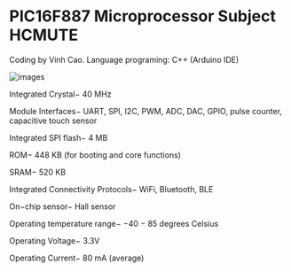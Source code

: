 
# PIC16F887 Microprocessor Subject HCMUTE

Coding by Vinh Cao.
Language programing: C++ (Arduino IDE)


![images](https://i0.wp.com/randomnerdtutorials.com/wp-content/uploads/2022/10/espressif-logo.png?resize=300%2C60&quality=100&strip=all&ssl=1)

Integrated Crystal− 40 MHz

Module Interfaces− UART, SPI, I2C, PWM, ADC, DAC, GPIO, pulse counter, capacitive touch sensor

Integrated SPI flash− 4 MB

ROM− 448 KB (for booting and core functions)

SRAM− 520 KB

Integrated Connectivity Protocols− WiFi, Bluetooth, BLE

On−chip sensor− Hall sensor

Operating temperature range− −40 − 85 degrees Celsius

Operating Voltage− 3.3V

Operating Current− 80 mA (average)
